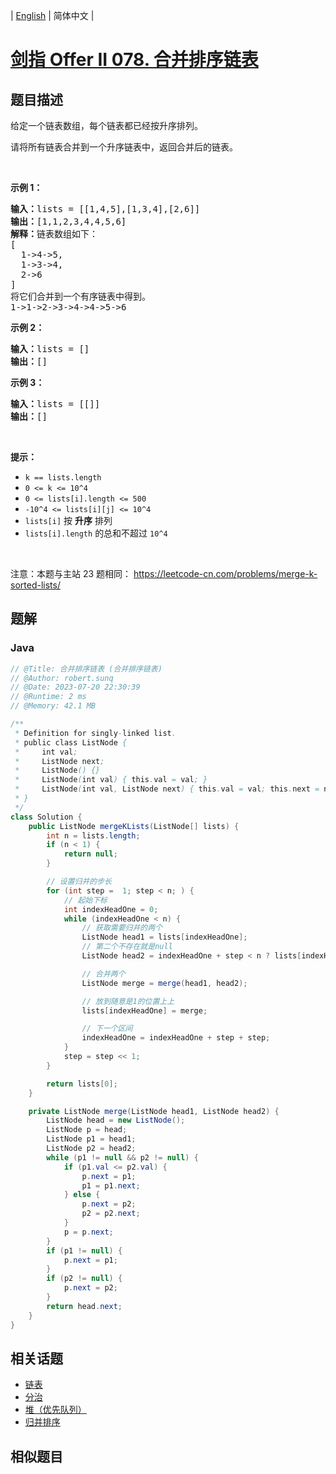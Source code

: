 
| [English](README_EN.md) | 简体中文 |

# [剑指 Offer II 078. 合并排序链表](https://leetcode.cn//problems/vvXgSW/)

## 题目描述

<p>给定一个链表数组，每个链表都已经按升序排列。</p>

<p>请将所有链表合并到一个升序链表中，返回合并后的链表。</p>

<p>&nbsp;</p>

<p><strong>示例 1：</strong></p>

<pre>
<strong>输入：</strong>lists = [[1,4,5],[1,3,4],[2,6]]
<strong>输出：</strong>[1,1,2,3,4,4,5,6]
<strong>解释：</strong>链表数组如下：
[
  1-&gt;4-&gt;5,
  1-&gt;3-&gt;4,
  2-&gt;6
]
将它们合并到一个有序链表中得到。
1-&gt;1-&gt;2-&gt;3-&gt;4-&gt;4-&gt;5-&gt;6
</pre>

<p><strong>示例 2：</strong></p>

<pre>
<strong>输入：</strong>lists = []
<strong>输出：</strong>[]
</pre>

<p><strong>示例 3：</strong></p>

<pre>
<strong>输入：</strong>lists = [[]]
<strong>输出：</strong>[]
</pre>

<p>&nbsp;</p>

<p><strong>提示：</strong></p>

<ul>
	<li><code>k == lists.length</code></li>
	<li><code>0 &lt;= k &lt;= 10^4</code></li>
	<li><code>0 &lt;= lists[i].length &lt;= 500</code></li>
	<li><code>-10^4 &lt;= lists[i][j] &lt;= 10^4</code></li>
	<li><code>lists[i]</code> 按 <strong>升序</strong> 排列</li>
	<li><code>lists[i].length</code> 的总和不超过 <code>10^4</code></li>
</ul>

<p>&nbsp;</p>

<p><meta charset="UTF-8" />注意：本题与主站 23&nbsp;题相同：&nbsp;<a href="https://leetcode-cn.com/problems/merge-k-sorted-lists/">https://leetcode-cn.com/problems/merge-k-sorted-lists/</a></p>


## 题解


### Java

```Java
// @Title: 合并排序链表 (合并排序链表)
// @Author: robert.sunq
// @Date: 2023-07-20 22:30:39
// @Runtime: 2 ms
// @Memory: 42.1 MB

/**
 * Definition for singly-linked list.
 * public class ListNode {
 *     int val;
 *     ListNode next;
 *     ListNode() {}
 *     ListNode(int val) { this.val = val; }
 *     ListNode(int val, ListNode next) { this.val = val; this.next = next; }
 * }
 */
class Solution {
    public ListNode mergeKLists(ListNode[] lists) {
        int n = lists.length;
        if (n < 1) {
            return null;
        }

        // 设置归并的步长
        for (int step =  1; step < n; ) {
            // 起始下标
            int indexHeadOne = 0;
            while (indexHeadOne < n) {
                // 获取需要归并的两个
                ListNode head1 = lists[indexHeadOne];
                // 第二个不存在就是null
                ListNode head2 = indexHeadOne + step < n ? lists[indexHeadOne + step] : null;

                // 合并两个
                ListNode merge = merge(head1, head2);

                // 放到随意是1的位置上上
                lists[indexHeadOne] = merge;

                // 下一个区间
                indexHeadOne = indexHeadOne + step + step;
            }
            step = step << 1;
        }

        return lists[0];
    }

    private ListNode merge(ListNode head1, ListNode head2) {
        ListNode head = new ListNode();
        ListNode p = head;
        ListNode p1 = head1;
        ListNode p2 = head2;
        while (p1 != null && p2 != null) {
            if (p1.val <= p2.val) {
                p.next = p1;
                p1 = p1.next;
            } else {
                p.next = p2;
                p2 = p2.next;
            }
            p = p.next;
        }
        if (p1 != null) {
            p.next = p1;
        }
        if (p2 != null) {
            p.next = p2;
        }
        return head.next;
    }
}
```



## 相关话题

- [链表](https://leetcode.cn//tag/linked-list)
- [分治](https://leetcode.cn//tag/divide-and-conquer)
- [堆（优先队列）](https://leetcode.cn//tag/heap-priority-queue)
- [归并排序](https://leetcode.cn//tag/merge-sort)

## 相似题目



